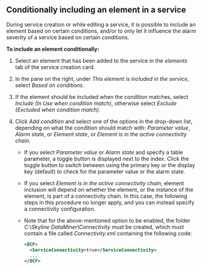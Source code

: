 ## Conditionally including an element in a service

During service creation or while editing a service, it is possible to include an element based on certain conditions, and/or to only let it influence the alarm severity of a service based on certain conditions.

**To include an element conditionally:**

1. Select an element that has been added to the service in the *elements* tab of the service creation card.

2. In the pane on the right, under *This element is included in the service*, select *Based on conditions*.

3. If the element should be included when the condition matches, select *Include (In Use when condition match)*, otherwise select *Exclude (Excluded when condition match)*.

4. Click *Add condition* and select one of the options in the drop-down list, depending on what the condition should match with: *Parameter value*, *Alarm state*, or *Element state*, or *Element is in the active connectivity chain*.

    - If you select *Parameter value* or *Alarm state* and specify a table parameter, a toggle button is displayed next to the index. Click the toggle button to switch between using the primary key or the display key (default) to check for the parameter value or the alarm state.

    - If you select *Element is in the active connectivity chain*, element inclusion will depend on whether the element, or the instance of the element, is part of a connectivity chain. In this case, the following steps in this procedure no longer apply, and you can instead specify a connectivity configuration.

    - Note that for the above-mentioned option to be enabled, the folder *C:\\Skyline DataMiner\\Connectivity* must be created, which must contain a file called *Connectivity.xml* containing the following code:

        ```xml
        <DCF>
          <ServiceConnectivity>true</ServiceConnectivity>
          ...
        </DCF>
        ```

        The configuration you can select in the option depends on another *Connectivity.xml* file placed in a subfolder of this folder. The “itemA” attribute of the first of the \<link> tags in this file determines the name of the available configuration.

        > [!TIP]
        > See also:
        > [Defining connectivity chains in XML files](../../part_3/DCF/Defining_connectivity_chains_in_XML_files.md)

    > [!NOTE]
    > - If you use the option *Element is in the active connectivity chain*, but do not select *Specify config*, then the element will always be excluded when *Include (In Use when condition match)* is selected, or always included when *Exclude (Excluded when condition match)* is selected.

5. Click the first *\<Click to select>* field, and select the name of the element on which the condition should occur.

6. If you have selected *Parameter value* or *Alarm state*, select the parameter for which the condition applies.

7. If necessary, click *Equal to* in order to select a different relational operator: *Not equal to*, *Greater than*, etc.

8. Click the last field in the line to select or enter the value the condition should match with.

9. To add more conditions:

    1. Click *Add filter*.

    2. To select a different logical operator to combine the new condition with the previous one, click *And* and select the logical operator: *And Not*, *Or*, etc.

    3. Configure the new condition in the same way as described above.

**To make an element’s effect on the alarm severity of the service conditional:**

1. Select an element that has been added to the service in the *elements* tab of the service creation card.

2. In the pane on the right, under *Once included, this element will influence the overall alarm severity of the service*, select *Based on conditions*.

3. Continue in the same manner as in step 4 of the procedure above.

> [!NOTE]
> - If an element is included conditionally, or influences the alarm severity conditionally, it is also possible to set a delay for the trigger. To do so, select the *Delay for this trigger* checkbox, and specify a number of seconds. However, note that this delay is not possible if the condition depends on whether the element is part of a connectivity chain.
> - For more information on the possible status of child items based on these conditions, see [DATA](Service_card_pages.md#data).
>
